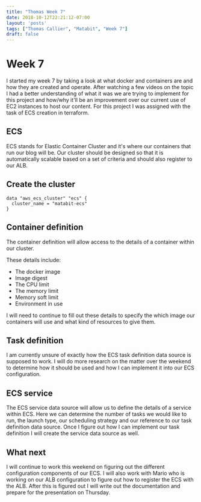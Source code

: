 ```yaml
---
title: "Thomas Week 7"
date: 2018-10-12T22:21:12-07:00
layout: 'posts'
tags: ["Thomas Callier", "Matabit", "Week 7"]
draft: false
---
```


# Week 7
I started my week 7 by taking a look at what docker and containers are and how they are created and operate. After watching a few videos on the topic I had a better understanding of what it was we are trying to implement for this project and how/why it'll be an improvement over our current use of EC2 instances to host our content. For this project I was assigned with the task of ECS creation in terraform.

## ECS
ECS stands for Elastic Container Cluster and it's where our containers that run our blog will be. Our cluster should be designed so that it is automatically scalable based on a set of criteria and should also register to our ALB. 

## Create the cluster
```
data "aws_ecs_cluster" "ecs" {
  cluster_name = "matabit-ecs"
}
```

## Container definition
The container definition will allow access to the details of a container within our cluster.

These details include: 
+ The docker image
+ Image digest
+ The CPU limit
+ The memory limit
+ Memory soft limit
+ Environment in use

I will need to continue to fill out these details to specify the which image our containers will use and what kind of resources to give them.

## Task definition
I am currently unsure of exactly how the ECS task definition data source is supposed to work. I will do more research on the matter over the weekend to determine how it should be used and how I can implement it into our ECS configuration.

## ECS service
The ECS service data source will allow us to define the details of a service within ECS. Here we can determine the number of tasks we would like to run, the launch type, our scheduling strategy and our reference to our task definition data source. Once I figure out how I can implement our task definition I will create the service data source as well.

## What next
I will continue to work this weekend on figuring out the different configuration components of our ECS. I will also work with Mario who is working on our ALB configuration to figure out how to register the ECS with the ALB. After this is figured out I will write out the documentation and prepare for the presentation on Thursday.